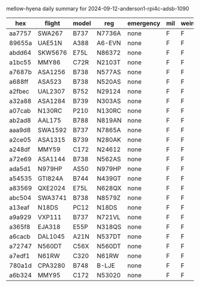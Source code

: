 mellow-hyena daily summary for 2024-09-12-anderson1-rpi4c-adsb-1090

|hex|flight|model|reg|emergency|mil|weirdo|
|--|--|--|--|--|--|--|
|aa7757|SWA267|B737|N7736A|none|F|F|
|89655a|UAE51N|A388|A6-EVN|none|F|F|
|abdd64|SKW5676|E75L|N86372|none|F|F|
|a1bc55|MMY86|C72R|N2103T|none|F|F|
|a7687b|ASA1256|B738|N577AS|none|F|F|
|a688ff|ASA523|B738|N520AS|none|F|F|
|a2fbec|UAL2307|B752|N29124|none|F|F|
|a32a88|ASA1284|B739|N303AS|none|F|F|
|a07cab|N130RC|P210|N130RC|none|F|F|
|ab2ad8|AAL175|B788|N819AN|none|F|F|
|aaa9d8|SWA1592|B737|N7865A|none|F|F|
|a2ce05|ASA1315|B739|N280AK|none|F|F|
|a248df|MMY59|C172|N24612|none|F|F|
|a72e69|ASA1144|B738|N562AS|none|F|F|
|ada5d1|N979HP|AS50|N979HP|none|F|F|
|a54535|GTI824A|B744|N439GT|none|F|F|
|a83569|QXE2024|E75L|N628QX|none|F|F|
|abc504|SWA3741|B738|N8579Z|none|F|F|
|a13eaf|N18DS|PC12|N18DS|none|F|F|
|a9a929|VXP111|B737|N721VL|none|F|F|
|a365f8|EJA318|E55P|N318QS|none|F|F|
|a6cacb|DAL1045|A21N|N537DT|none|F|F|
|a72747|N560DT|C56X|N560DT|none|F|F|
|a7edf1|N61RW|C320|N61RW|none|F|F|
|780a1d|CPA3280|B748|B-LJE|none|F|F|
|a6b324|MMY95|C172|N53020|none|F|F|
